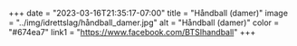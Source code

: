 +++
date = "2023-03-16T21:35:17-07:00"
title = "Håndball (damer)"
image = "../img/idrettslag/håndball_damer.jpg"
alt = "Håndball (damer)"
color = "#674ea7"
link1 = "https://www.facebook.com/BTSIhandball"
+++